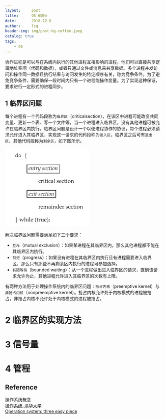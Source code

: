```yaml
---
layout:     post
title:      OS 6同步        
date:       2018-12-8   
author:     lsq    
header-img: img/post-bg-coffee.jpeg
catalog: true
tags:
    - OS
---
```


协作进程是可以与在系统内执行的其他进程互相影响的进程，他们可以直接共享逻辑地址空间（代码和数据），或者只通过文件或消息来共享数据。多个进程并发访问和操作同一数据且执行结果与访问发生的特定顺序有关，称为竞争条件。为了避免竞争条件，需要确保一段时间内只有一个进程能操作变量。为了实现这种保证，要求进行一定形式的进程同步。

## 1 临界区问题
每个进程有一个代码段称为`临界区`（criticalsection），在该区中进程可能改变共同变量、更新一个表、写一个文件等，当一个进程进入临界区，没有其他进程可被允许在临界区内执行。临界区问题是设计一个以便进程协作的协议，每个进程必须请求允许进入其临界区，实现这一请求的代码段称为`进入区`，临界区之后可有`退出区`，其他代码段称为`剩余区`，如下图所示。

![](https://raw.githubusercontent.com/liferlisiqi/liferlisiqi.github.io/master/img/2018-12-09-os20.jpg)

解决临界区问题需要满足如下三个要求：
- `互斥`（mutual exclusion）：如果某进程在其临界区内，那么其他进程都不能在其临界区内执行。
- `前进`（progress）：如果没有进程在其临界区内执行且有进程需要进入临界区，那么只有那些不再剩余区内执行的进程可参加选择。
- `有限等待`（bounded waiting）：从一个进程做出进入临界区的请求，直到该请求允许为止，其他进程允许进入其临界区的次数有上限。

有两种方法用于处理操作系统内的临界区问题：`抢占内核`（preemptive kernel）与`非抢占内核`（nonpreemptive kernel）。抢占内核允许处于内核模式的进程被抢占，非抢占内核不允许处于内核模式的进程被抢占。

# 2 临界区的实现方法



# 3 信号量


# 4 管程



## Reference
操作系统概念    
[操作系统-清华大学](http://os.cs.tsinghua.edu.cn/oscourse/OS2017spring)  
[Operation system: three easy piece](http://pages.cs.wisc.edu/~remzi/OSTEP/) 
